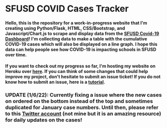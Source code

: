# SFUSD COVID Cases Tracker
#### Hello, this is the repository for a work-in-progress website that I'm creating using Python/Flask, HTML, CSS/Bootstrap, and Javascript/Chart.js to scrape and display data from the [**SFUSD Covid-19 Dashboard**](https://www.sfusd.edu/covid-19-response-updates-and-resources/health-and-safety-guidelines/when-someone-gets-sick/covid-19-testing-dashboard)! I'm collecting data to make a table with the cumulative COVID-19 cases which will also be displayed on a line graph. I hope this data can help people see how COVID-19 is impacting schools in SFUSD over time.
#### If you want to check out my progress so far, I'm hosting my website on Heroku over [**here**](https://sfusdcovidtracker.herokuapp.com/). If you can think of some changes that could help improve my project, don't hesitate to submit an issue ticket! If you do not know how to submit an issue, here is a [**tutorial**](https://docs.github.com/en/issues/tracking-your-work-with-issues/creating-an-issue). 
### UPDATE (1/6/22): Currently fixing a issue where the new cases on ordered on the bottom instead of the top and sometimes duplicated for January case numbers. Until then, please refer to this [**Twitter account**](https://twitter.com/sfschoolmonitor?lang=en) (not mine but it is an amazing resource) for daily updates on the cases!
